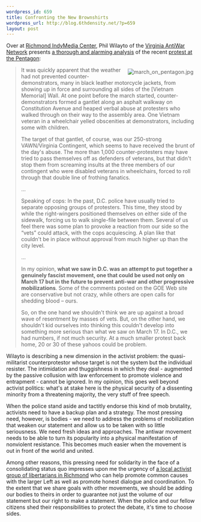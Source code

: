 ```yaml
--- 
wordpress_id: 659
title: Confronting the New Brownshirts
wordpress_url: http://blog.6thdensity.net/?p=659
layout: post
---
```

Over at <a href="http://richmond.indymedia.org/">Richmond IndyMedia Center</a>, Phil Wilayto of the <a href="http://defendersfje.tripod.com/id13.html">Virginia AntiWar Network</a> presents <a href="http://richmond.indymedia.org/newswire/display/12790/index.php">a thorough and alarming analysis</a> of the recent <a href="http://www.pephost.org/site/News2?abbr=&page=NewsArticle&id=8334#vol4">protest at the Pentagon</a>:
<blockquote><img id="image660" alt="march_on_pentagon.jpg" style="margin: 5px; float: right" src="http://blog.6thdensity.net/wp-content/uploads/2007/03/march_on_pentagon.jpg" />It was quickly apparent that the weather had not prevented counter-demonstrators, many in black leather motorcycle jackets, from showing up in force and surrounding all sides of the [Vietnam Memorial] Wall. At one point before the march started, counter-demonstrators formed a gantlet along an asphalt walkway on Constitution Avenue and heaped verbal abuse at protesters who walked through on their way to the assembly area. One Vietnam veteran in a wheelchair yelled obscenities at demonstrators, including some with children.

The target of that gantlet, of course, was our 250-strong VAWN/Virginia Contingent, which seems to have received the brunt of the day's abuse. The more than 1,000 counter-protesters may have tried to pass themselves off as defenders of veterans, but that didn't stop them from screaming insults at the three members of our contingent who were disabled veterans in wheelchairs, forced to roll through that double line of frothing fanatics.

...

Speaking of cops: In the past, D.C. police have usually tried to separate opposing groups of protesters. This time, they stood by while the right-wingers positioned themselves on either side of the sidewalk, forcing us to walk single-file between them. Several of us feel there was some plan to provoke a reaction from our side so the “vets” could attack, with the cops acquiescing. A plan like that couldn't be in place without approval from much higher up than the city level.

...

In my opinion, <span style="font-weight: bold">what we saw in D.C. was an attempt to put together a genuinely fascist movement, one that could be used not only on March 17 but in the future to prevent anti-war and other progressive mobilizations</span>. Some of the comments posted on the GOE Web site are conservative but not crazy, while others are open calls for shedding blood – ours.

So, on the one hand we shouldn't think we are up against a broad wave of resentment by masses of vets. But, on the other hand, we shouldn't kid ourselves into thinking this couldn't develop into something more serious than what we saw on March 17. In D.C., we had numbers, if not much security. At a much smaller protest back home, 20 or 30 of these yahoos could be problem.</blockquote>
Wilayto is describing a new dimension in the activist problem: the quasi-militarist counterprotestor whose target is not the system but the individual resister. The intimidation and thuggishness in which they deal - augmented by the passive collusion with law enforcement to promote violence and entrapment - cannot be ignored.  In my opinion, this goes well beyond activist politics: what's at stake here is the physical security of a dissenting minority from a threatening majority, the very stuff of free speech.

When the police stand aside and tactitly endorse this kind of mob brutality, activists need to have a backup plan and a strategy.  The most pressing need, however, is bodies - we need to address the problems of mobilization that weaken our statement and allow us to be taken with so little seriousness.  We need fresh ideas and approaches.  The antiwar movement needs to be able to turn its popularity into a physical manifestation of nonviolent resistance.   This becomes much easier when the movement is out in front of the world and united.

Among other reasons, this pressing need for solidarity in the face of a consolidating status quo impresses upon me the urgency of <a href="http://richmond.leftlibertarian.org">a local activist group of libertarians in Richmond</a> who can help promote common causes with the larger Left as well as promote honest dialogue and coordination.  To the extent that we share goals with other movements, we should be adding our bodies to theirs in order to guarantee not just the volume of our statement but our right to make a statement.  When the police and our fellow citizens shed their responsibilities to protect the debate, it's time to choose sides.
